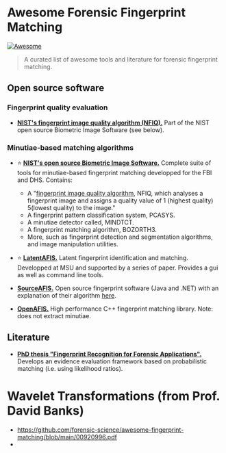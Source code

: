 # Awesome Forensic Fingerprint Matching

[![Awesome](https://cdn.rawgit.com/sindresorhus/awesome/d7305f38d29fed78fa85652e3a63e154dd8e8829/media/badge.svg)](https://github.com/sindresorhus/awesome)

> A curated list of awesome tools and literature for forensic fingerprint matching.

## Open source software

### Fingerprint quality evaluation

- **[NIST's fingerprint image quality algorithm (NFIQ).](https://www.nist.gov/publications/fingerprint-image-qualitiy)** Part of the NIST open source Biometric Image Software (see below).

### Minutiae-based matching algorithms

- :star: **[NIST's open source Biometric Image Software.](https://www.nist.gov/services-resources/software/nist-biometric-image-software-nbis)** Complete suite of tools for minutiae-based fingerprint matching developped for the FBI and DHS. Contains:
    - A "[fingerprint image quality algorithm](https://www.nist.gov/publications/fingerprint-image-qualitiy), NFIQ, which analyses a fingerprint image and assigns a quality value of 1 (highest quality) 5(lowest quality) to the image."
    - A fingerprint pattern classification system, PCASYS.
    - A minutiae detector called, MINDTCT.
    - A fingerprint matching algorithm, BOZORTH3.
    - More, such as fingerprint detection and segmentation algorithms, and image manipulation utilities.

- :star: **[LatentAFIS.](https://github.com/prip-lab/MSU-LatentAFIS)** Latent fingerprint identification and matching. Developped at MSU and supported by a series of paper. Provides a gui as well as command line tools.

- **[SourceAFIS.](https://sourceafis.machinezoo.com/)** Open source fingerprint software (Java and .NET) with an explanation of their algorithm [here](https://sourceafis.machinezoo.com/algorithm).

- **[OpenAFIS.](https://github.com/neilharan/openafis)** High performance C++ fingerprint matching library. Note: does not extract minutiae.

## Literature

- **[PhD thesis "Fingerprint Recognition for Forensic Applications".](https://www.google.com/url?sa=t&rct=j&q=&esrc=s&source=web&cd=&ved=2ahUKEwiu3JiAzLrwAhWLGFkFHXzTDyEQFjABegQIAxAD&url=https%3A%2F%2Frepositorio.uam.es%2Fbitstream%2Fhandle%2F10486%2F667596%2Fkrishnamoorthy_ram_prasad.pdf%3Fsequence%3D1&usg=AOvVaw2uTAW9HZQQLWMolvry98_t)** Develops an evidence evaluation framework based on probabilistic matching (i.e. using likelihood ratios).

# Wavelet Transformations (from Prof. David Banks)

- https://github.com/forensic-science/awesome-fingerprint-matching/blob/main/00920996.pdf
- 
